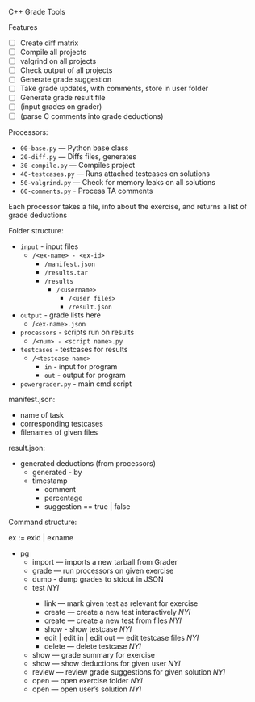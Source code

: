 C++ Grade Tools

Features
- [ ] Create diff matrix
- [ ] Compile all projects
- [ ] valgrind on all projects
- [ ] Check output of all projects
- [ ] Generate grade suggestion
- [ ] Take grade updates, with comments, store in user folder
- [ ] Generate grade result file
- [ ] (input grades on grader)
- [ ] (parse C comments into grade deductions)

Processors:
* `00-base.py` — Python base class
* `20-diff.py` — Diffs files, generates
* `30-compile.py` — Compiles project
* `40-testcases.py` — Runs attached testcases on solutions
* `50-valgrind.py` — Check for memory leaks on all solutions
* `60-comments.py` - Process TA comments

Each processor takes a file, info about the exercise, and returns a list of grade deductions

Folder structure:
* `input` - input files
    * `/<ex-name> - <ex-id>`
        * `/manifest.json`
        * `/results.tar`
        * `/results`
            * `/<username>`
                * `/<user files>`
                * `/result.json`
* `output` - grade lists here
    * /`<ex-name>.json`
* `processors` - scripts run on results
    * `/<num> - <script name>.py`
* `testcases` - testcases for results
    * `/<testcase name>`
        * `in` - input for program
        * `out` - output for program
* `powergrader.py` - main cmd script

manifest.json:
* name of task
* corresponding testcases
* filenames of given files

result.json:
* generated deductions (from processors)
    * generated - by
    * timestamp
        * comment
        * percentage
        * suggestion == true | false

Command structure:

ex := exid | exname

* pg
    * import <file> <name> <id> — imports a new tarball from Grader
    * grade <ex> — run processors on given exercise
    * dump <ex> - dump grades to stdout in JSON
    * test <testname> *NYI*
        * link <ex> — mark given test as relevant for exercise
        * create — create a new test interactively *NYI*
        * create <in> <out> — create a new test from files *NYI*
        * show - show testcase *NYI*
        * edit | edit in | edit out — edit testcase files *NYI*
        * delete — delete testcase *NYI*
    * show <ex> — grade summary for exercise
    * show <ex> <username> — show deductions for given user *NYI*
    * review <ex> <username> — review grade suggestions for given solution *NYI*
    * open <ex> — open exercise folder *NYI*
    * open <ex> <username> — open user’s solution *NYI*
